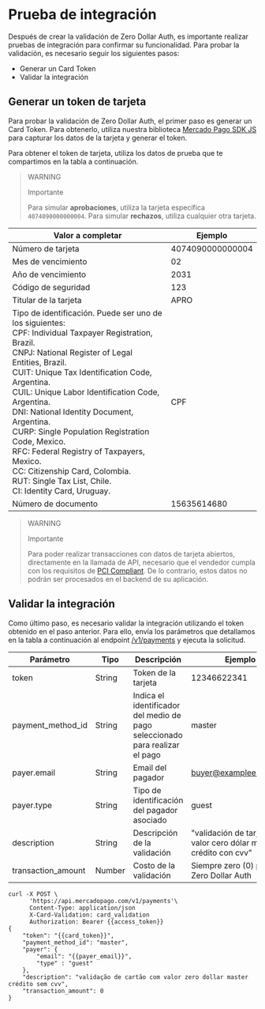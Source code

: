 # Prueba de integración

Después de crear la validación de Zero Dollar Auth, es importante realizar pruebas de integración para confirmar su funcionalidad. Para probar la validación, es necesario seguir los siguientes pasos:

* Generar un Card Token
* Validar la integración

## Generar un token de tarjeta

Para probar la validación de Zero Dollar Auth, el primer paso es generar un Card Token. Para obtenerlo, utiliza nuestra biblioteca [Mercado Pago SDK JS](/developers/es/docs/sdks-library/landing) para capturar los datos de la tarjeta y generar el token.

Para obtener el token de tarjeta, utiliza los datos de prueba que te compartimos en la tabla a continuación.

> WARNING
>
> Importante
>
> Para simular **aprobaciones**, utiliza la tarjeta específica `4074090000000004`. Para simular **rechazos**, utiliza cualquier otra tarjeta.

| Valor a completar | Ejemplo |
|---|---|
| Número de tarjeta | 4074090000000004 |
| Mes de vencimiento | 02 |
| Año de vencimiento | 2031 |
| Código de seguridad | 123 |
| Titular de la tarjeta | APRO |
| Tipo de identificación. Puede ser uno de los siguientes:<br>CPF: Individual Taxpayer Registration, Brazil.<br>CNPJ: National Register of Legal Entities, Brazil.<br>CUIT: Unique Tax Identification Code, Argentina.<br>CUIL: Unique Labor Identification Code, Argentina.<br>DNI: National Identity Document, Argentina.<br>CURP: Single Population Registration Code, Mexico.<br>RFC: Federal Registry of Taxpayers, Mexico.<br>CC: Citizenship Card, Colombia.<br>RUT: Single Tax List, Chile.<br>CI: Identity Card, Uruguay. | CPF |
| Número de documento | 15635614680 |

> WARNING
>
> Importante
>
> Para poder realizar transacciones con datos de tarjeta abiertos, directamente en la llamada de API, necesario que el vendedor cumpla con los requisitos de [PCI Compliant](/developers/es/docs/security/pci). De lo contrario, estos datos no podrán ser procesados en el backend de su aplicación.

## Validar la integración

Como último paso, es necesario validar la integración utilizando el token obtenido en el paso anterior. Para ello, envía los parámetros que detallamos en la tabla a continuación al endpoint [/v1/payments](/developers/es/reference/payments/_payments/post) y ejecuta la solicitud.

| Parámetro | Tipo | Descripción | Ejemplo |
|---|---|---|---|
| token | String | Token de la tarjeta | 12346622341 |
| payment_method_id | String | Indica el identificador del medio de pago seleccionado para realizar el pago | master |
| payer.email | String | Email del pagador | buyer@exampleemail.com |
| payer.type | String | Tipo de identificación del pagador asociado | guest |
| description | String | Descripción de la validación | "validación de tarjeta con valor cero dólar master crédito con cvv" |
| transaction_amount | Number | Costo de la validación | Siempre zero (0) para Zero Dollar Auth |

```curl
curl -X POST \
      'https://api.mercadopago.com/v1/payments'\
      Content-Type: application/json
      X-Card-Validation: card_validation
      Authorization: Bearer {{access_token}}
{
    "token": "{{card_token}}",
    "payment_method_id": "master",
    "payer": {
        "email": "{{payer_email}}",
        "type" : "guest"
    },
    "description": "validação de cartão com valor zero dollar master crédito sem cvv",
    "transaction_amount": 0
}
```
